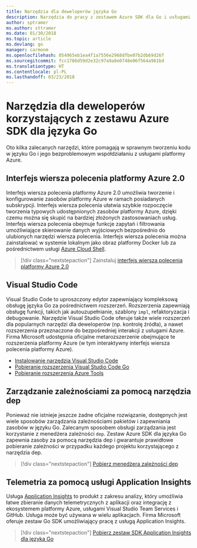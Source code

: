 ```yaml
---
title: Narzędzia dla deweloperów języka Go
description: Narzędzia do pracy z zestawem Azure SDK dla Go i usługami platformy Azure
author: sptramer
ms.author: sttramer
ms.date: 01/30/2018
ms.topic: article
ms.devlang: go
manager: carmonm
ms.openlocfilehash: 054965eb1ea4f1a7556e2968dfbe07b2db69d26f
ms.sourcegitcommit: fcc1786d59d2e32c97a9a8e0748e06f564a961bd
ms.translationtype: HT
ms.contentlocale: pl-PL
ms.lasthandoff: 03/23/2018
---
```

# <a name="tools-for-developers-using-the-azure-sdk-for-go"></a>Narzędzia dla deweloperów korzystających z zestawu Azure SDK dla języka Go

Oto kilka zalecanych narzędzi, które pomagają w sprawnym tworzeniu kodu w języku Go i jego bezproblemowym współdziałaniu z usługami platformy Azure.

## <a name="azure-cli-20"></a>Interfejs wiersza polecenia platformy Azure 2.0

Interfejs wiersza polecenia platformy Azure 2.0 umożliwia tworzenie i konfigurowanie zasobów platformy Azure w ramach posiadanych subskrypcji. Interfejs wiersza polecenia ułatwia szybkie rozpoczęcie tworzenia typowych udostępnionych zasobów platformy Azure, dzięki czemu można się skupić na bardziej złożonych zastosowaniach usług. Interfejs wiersza polecenia obejmuje funkcje zapytań i filtrowania umożliwiające skierowanie danych wyjściowych bezpośrednio do ulubionych narzędzi wiersza polecenia. Interfejs wiersza polecenia można zainstalować w systemie lokalnym jako obraz platformy Docker lub za pośrednictwem usługi [Azure Cloud Shell](https://docs.microsoft.com/en-us/azure/cloud-shell/overview).

> [!div class="nextstepaction"]
> Zainstaluj [interfejs wiersza polecenia platformy Azure 2.0](/cli/azure/install-azure-cli)

## <a name="visual-studio-code"></a>Visual Studio Code

Visual Studio Code to uproszczony edytor zapewniający kompleksową obsługę języka Go za pośrednictwem rozszerzeń. Rozszerzenia zapewniają obsługę funkcji, takich jak autouzupełnianie, szablony `impl`, refaktoryzacja i debugowanie. Narzędzie Visual Studio Code oferuje także wiele rozszerzeń dla popularnych narzędzi dla deweloperów (np. kontrolę źródła), a nawet rozszerzenia przeznaczone do bezpośredniej interakcji z usługami Azure. Firma Microsoft udostępnia oficjalne metarozszerzenie obejmujące te rozszerzenia platformy Azure (w tym interaktywny interfejs wiersza polecenia platformy Azure).

* [Instalowanie narzędzia Visual Studio Code](https://code.visualstudio.com/Download)
* [Pobieranie rozszerzenia Visual Studio Code Go](https://code.visualstudio.com/docs/languages/go)
* [Pobieranie rozszerzenia Azure Tools](https://marketplace.visualstudio.com/items?itemName=ms-vscode.vscode-azureextensionpack)

## <a name="dependency-management-with-dep"></a>Zarządzanie zależnościami za pomocą narzędzia dep

Ponieważ nie istnieje jeszcze żadne oficjalne rozwiązanie, dostępnych jest wiele sposobów zarządzania zależnościami pakietów i zapewniania zasobów w języku Go. Zalecanym sposobem obsługi zarządzania jest korzystanie z menedżera zależności `dep`. Zestaw Azure SDK dla języka Go zapewnia zasoby za pomocą narzędzia dep i gwarantuje prawidłowe pobieranie zależności w przypadku każdego projektu korzystającego z narzędzia dep.

> [!div class="nextstepaction"]
> [Pobierz menedżera zależności dep](https://github.com/tools/godep)

## <a name="telemetry-with-application-insights"></a>Telemetria za pomocą usługi Application Insights

Usługa [Application Insights](https://azure.microsoft.com/en-us/services/application-insights/) to produkt z zakresu analizy, który umożliwia łatwe zbieranie danych telemetrycznych z aplikacji oraz integrację z ekosystemem platformy Azure, usługami Visual Studio Team Services i GitHub. Usługa może być używana w wielu aplikacjach. Firma Microsoft oferuje zestaw Go SDK umożliwiający pracę z usługą Application Insights.

> [!div class="nextstepaction"]
> [Pobierz zestaw SDK Application Insights dla języka Go](https://github.com/Microsoft/ApplicationInsights-Go) 
